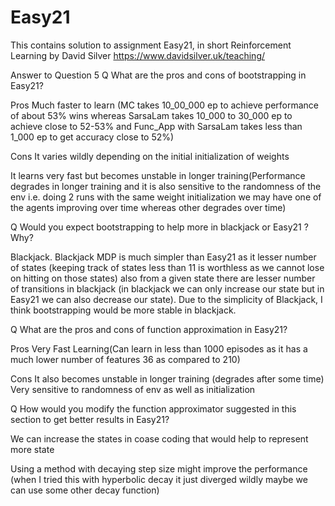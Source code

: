 # Easy21
This contains solution to assignment Easy21, in short Reinforcement Learning by David Silver https://www.davidsilver.uk/teaching/

Answer to Question 5
Q What are the pros and cons of bootstrapping in Easy21?

Pros
Much faster to learn (MC takes 10_00_000 ep to achieve performance of about 53% wins whereas
SarsaLam takes 10_000 to 30_000 ep to achieve close to 52-53% and Func_App with SarsaLam takes
less than 1_000 ep to get accuracy close to 52%)

Cons
It varies wildly depending on the initial initialization of weights

It learns very fast but becomes unstable in longer training(Performance degrades in longer training
and it is also sensitive to the randomness of the env i.e. doing 2 runs with the same weight initialization
we may have one of the agents improving over time whereas other degrades over time)

Q Would you expect bootstrapping to help more in blackjack or Easy21 ? Why?

Blackjack. Blackjack MDP is much simpler than Easy21 as it lesser number of states (keeping track of
states less than 11 is worthless as we cannot lose on hitting on those states) also from a given state
there are lesser number of transitions in blackjack (in blackjack we can only increase our state but in 
Easy21 we can also decrease our state). Due to the simplicity of Blackjack, I think bootstrapping would be
more stable in blackjack.

Q What are the pros and cons of function approximation in Easy21?

Pros
Very Fast Learning(Can learn in less than 1000 episodes as it has a much lower number of features 36 as compared to 210)

Cons
It also becomes unstable in longer training (degrades after some time)
Very sensitive to randomness of env as well as initialization

Q  How would you modify the function approximator suggested in this section to get better results in Easy21?

We can increase the states in coase coding that would help to represent more state

Using a method with decaying step size might improve the performance (when I tried this with hyperbolic decay
it just diverged wildly maybe we can use some other decay function)
